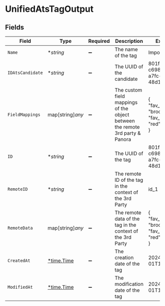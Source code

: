# UnifiedAtsTagOutput


## Fields

| Field                                                                         | Type                                                                          | Required                                                                      | Description                                                                   | Example                                                                       |
| ----------------------------------------------------------------------------- | ----------------------------------------------------------------------------- | ----------------------------------------------------------------------------- | ----------------------------------------------------------------------------- | ----------------------------------------------------------------------------- |
| `Name`                                                                        | **string*                                                                     | :heavy_minus_sign:                                                            | The name of the tag                                                           | Important                                                                     |
| `IDAtsCandidate`                                                              | **string*                                                                     | :heavy_minus_sign:                                                            | The UUID of the candidate                                                     | 801f9ede-c698-4e66-a7fc-48d19eebaa4f                                          |
| `FieldMappings`                                                               | map[string]*any*                                                              | :heavy_minus_sign:                                                            | The custom field mappings of the object between the remote 3rd party & Panora | {<br/>"fav_dish": "broccoli",<br/>"fav_color": "red"<br/>}                    |
| `ID`                                                                          | **string*                                                                     | :heavy_minus_sign:                                                            | The UUID of the tag                                                           | 801f9ede-c698-4e66-a7fc-48d19eebaa4f                                          |
| `RemoteID`                                                                    | **string*                                                                     | :heavy_minus_sign:                                                            | The remote ID of the tag in the context of the 3rd Party                      | id_1                                                                          |
| `RemoteData`                                                                  | map[string]*any*                                                              | :heavy_minus_sign:                                                            | The remote data of the tag in the context of the 3rd Party                    | {<br/>"fav_dish": "broccoli",<br/>"fav_color": "red"<br/>}                    |
| `CreatedAt`                                                                   | [*time.Time](https://pkg.go.dev/time#Time)                                    | :heavy_minus_sign:                                                            | The creation date of the tag                                                  | 2024-10-01T12:00:00Z                                                          |
| `ModifiedAt`                                                                  | [*time.Time](https://pkg.go.dev/time#Time)                                    | :heavy_minus_sign:                                                            | The modification date of the tag                                              | 2024-10-01T12:00:00Z                                                          |